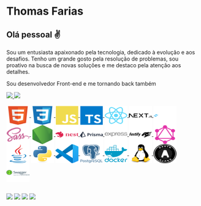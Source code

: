 # Thomas Farias

## Olá pessoal :v:
Sou um entusiasta apaixonado pela tecnologia, dedicado à evolução e aos desafios. 
Tenho um grande gosto pela resolução de problemas, sou proativo na busca de novas soluções e me destaco pela atenção aos detalhes. 

Sou desenvolvedor Front-end e me tornando back também

<div>
  <a href="https://github.com/thoomassf">
  <img height="58rem" src="https://github-readme-stats.vercel.app/api?username=thoomassf&show_icons=true&theme=tokyonight&include_all_commits=true&count_private=true"/>
  <img height="58rem" src="https://github-readme-stats.vercel.app/api/top-langs/?username=thoomassf&layout=compact&langs_count=7&theme=tokyonight"/>
</div>
<div style="display: inline_block"><br>
  <img align="center" alt="Thomas-HTML" height="50" width="60" src="https://raw.githubusercontent.com/devicons/devicon/master/icons/html5/html5-original.svg">
  <img align="center" alt="Thomas-CSS" height="50" width="60" src="https://raw.githubusercontent.com/devicons/devicon/master/icons/css3/css3-original.svg">
  <img align="center" alt="Thomas-Js" height="50" width="60" src="https://raw.githubusercontent.com/devicons/devicon/master/icons/javascript/javascript-plain.svg">
  <img align="center" alt="Thomas-Ts" height="50" width="60" src="https://raw.githubusercontent.com/devicons/devicon/master/icons/typescript/typescript-plain.svg">
  <img align="center" alt="Thomas-React" height="50" width="60" src="https://raw.githubusercontent.com/devicons/devicon/master/icons/react/react-original.svg">
  <img align="center" alt="Thomas-React" height="50" width="60" src="https://github.com/devicons/devicon/blob/master/icons/nextjs/nextjs-original-wordmark.svg">
  <img align="center" alt="Thomas-Node" height="50" width="60" src="https://raw.githubusercontent.com/devicons/devicon/master/icons/tailwindcss/tailwindcss-original-wordmark.svg" />
  <img align="center" alt="Thomas-Node" height="50" width="60" src="https://raw.githubusercontent.com/devicons/devicon/master/icons/sass/sass-original.svg">
  <img align="center" alt="Thomas-Node" height="50" width="60" src="https://raw.githubusercontent.com/devicons/devicon/master/icons/nodejs/nodejs-original.svg">
  <img align="center" alt="Thomas-Node" height="50" width="60" src="https://github.com/devicons/devicon/blob/master/icons/nestjs/nestjs-original-wordmark.svg">
  <img align="center" alt="Thomas-Node" height="50" width="60" src="https://github.com/devicons/devicon/blob/master/icons/prisma/prisma-original-wordmark.svg">
  <img align="center" alt="Thomas-Node" height="50" width="60" src="https://github.com/devicons/devicon/blob/master/icons/express/express-original-wordmark.svg">
  <img align="center" alt="Thomas-Node" height="50" width="60" src="https://github.com/devicons/devicon/blob/master/icons/fastify/fastify-plain-wordmark.svg">
  <img align="center" alt="Thomas-Node" height="50" width="60" src="https://raw.githubusercontent.com/devicons/devicon/master/icons/graphql/graphql-plain.svg">
  <img align="center" alt="Thomas-Java" height="50" width="60" src="https://raw.githubusercontent.com/devicons/devicon/master/icons/java/java-original.svg">
  <img align="center" alt="Thomas-Python" height="50" width="60" src="https://raw.githubusercontent.com/devicons/devicon/master/icons/python/python-original.svg">
  <img align="center" alt="Thomas-VSCode" height="50" width="60" src="https://raw.githubusercontent.com/devicons/devicon/master/icons/vscode/vscode-original.svg">
  <img align="center" alt="Thomas-Postgresql" height="50" width="60" src="https://github.com/devicons/devicon/blob/master/icons/postgresql/postgresql-plain-wordmark.svg">
  <img align="center" alt="Thomas-Docker" height="50" width="60" src="https://github.com/devicons/devicon/blob/master/icons/docker/docker-plain-wordmark.svg">
  <img align="center" alt="Thomas-Linux" height="50" width="60" src="https://github.com/devicons/devicon/blob/master/icons/linux/linux-original.svg">
  <img align="center" alt="Thomas-OAuth" height="50" width="60" src="https://github.com/devicons/devicon/blob/master/icons/oauth/oauth-plain.svg">
  <img align="center" alt="Thomas-Swagger" height="50" width="60" src="https://github.com/devicons/devicon/blob/master/icons/swagger/swagger-original-wordmark.svg">
</div>
 
##
  
<div>
  <a href="https://instagram.com/thoomassf" target="_blank"><img src="https://img.shields.io/badge/-Instagram-%23E4405F?style=for-the-badge&logo=instagram&logoColor=white" target="_blank"></a>
  <a href="https://twitter.com/thoomassf" target="_blank"><img src="https://img.shields.io/badge/Twitter-1DA1F2?style=for-the-badge&logo=twitter&logoColor=white" target="_blank"></a> 
  <a href = "mailto:thomasfarias19@gmail.com"><img src="https://img.shields.io/badge/Gmail-D14836?style=for-the-badge&logo=gmail&logoColor=white" target="_blank"></a>
  <a href="https://www.linkedin.com/in/thomas-sf" target="_blank"><img src="https://img.shields.io/badge/-LinkedIn-%230077B5?style=for-the-badge&logo=linkedin&logoColor=white" target="_blank"></a> 
</div>
